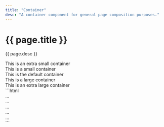 ```yaml
---
title: "Container"
desc: "A container component for general page composition purposes."
---
```


<div class="page__section">
  <div class="page__container container spacing">
    <h1 class="h1">{{ page.title }}</h1>
    <p class="text_lead">{{ page.desc }}</p>
  </div>
</div>

<div class="demo">
  <div class="demo__render spacing">
    <div class="container container_size_xs">
      <div class="box">This is an extra small container</div>
    </div>
    <div class="container container_size_sm">
      <div class="box">This is a small container</div>
    </div>
    <div class="container">
      <div class="box">This is the default container</div>
    </div>
    <div class="container container_size_lg">
      <div class="box">This is a large container</div>
    </div>
    <div class="container container_size_xl">
      <div class="box">This is an extra large container</div>
    </div>
  </div>
</div>

<div class="page__section">
  <div class="page__container container type">

<div class="demo">
  <div class="demo__code" markdown="1">
```html
<div class="container container_size_xs">...</div>
<div class="container container_size_sm">...</div>
<div class="container">...</div>
<div class="container container_size_lg">...</div>
<div class="container container_size_xl">...</div>
```
  </div>
</div>

  </div>
</div>
